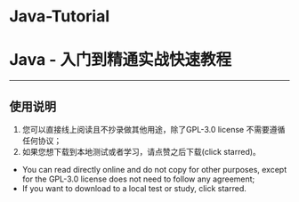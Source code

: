 # Java-Tutorial

# Java - 入门到精通实战快速教程

---

## 使用说明

1. 您可以直接线上阅读且不抄录做其他用途，除了GPL-3.0 license 不需要遵循任何协议；
2. 如果您想下载到本地测试或者学习，请点赞之后下载(click starred)。

* You can read directly online and do not copy for other purposes, except for the GPL-3.0 license does not need to follow any agreement;
* If you want to download to a local test or study, click starred.
